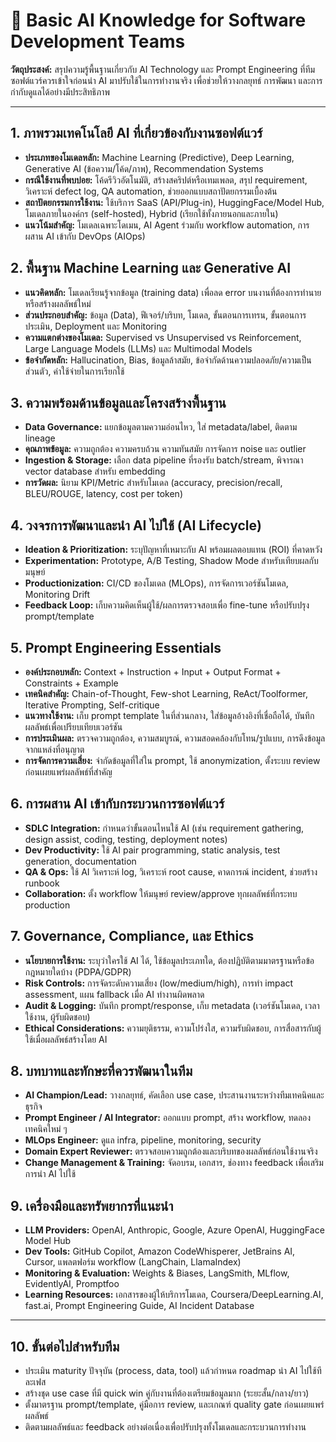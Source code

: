 # 📘 Basic AI Knowledge for Software Development Teams

**วัตถุประสงค์:** สรุปความรู้พื้นฐานเกี่ยวกับ AI Technology และ Prompt Engineering ที่ทีมซอฟต์แวร์ควรเข้าใจก่อนนำ AI มาปรับใช้ในการทำงานจริง เพื่อช่วยให้วางกลยุทธ์ การพัฒนา และการกำกับดูแลได้อย่างมีประสิทธิภาพ

---

## 1. ภาพรวมเทคโนโลยี AI ที่เกี่ยวข้องกับงานซอฟต์แวร์
- **ประเภทของโมเดลหลัก:** Machine Learning (Predictive), Deep Learning, Generative AI (ข้อความ/โค้ด/ภาพ), Recommendation Systems
- **กรณีใช้งานที่พบบ่อย:** โค้ดรีวิวอัตโนมัติ, สร้างสคริปต์หรือเทมเพลต, สรุป requirement, วิเคราะห์ defect log, QA automation, ช่วยออกแบบสถาปัตยกรรมเบื้องต้น
- **สถาปัตยกรรมการใช้งาน:** ใช้บริการ SaaS (API/Plug-in), HuggingFace/Model Hub, โมเดลภายในองค์กร (self-hosted), Hybrid (เรียกใช้ทั้งภายนอกและภายใน)
- **แนวโน้มสำคัญ:** โมเดลเฉพาะโดเมน, AI Agent ร่วมกับ workflow automation, การผสาน AI เข้ากับ DevOps (AIOps)

## 2. พื้นฐาน Machine Learning และ Generative AI
- **แนวคิดหลัก:** โมเดลเรียนรู้จากข้อมูล (training data) เพื่อลด error บนงานที่ต้องการทำนายหรือสร้างผลลัพธ์ใหม่
- **ส่วนประกอบสำคัญ:** ข้อมูล (Data), ฟีเจอร์/บริบท, โมเดล, ขั้นตอนการเทรน, ขั้นตอนการประเมิน, Deployment และ Monitoring
- **ความแตกต่างของโมเดล:** Supervised vs Unsupervised vs Reinforcement, Large Language Models (LLMs) และ Multimodal Models
- **ข้อจำกัดหลัก:** Hallucination, Bias, ข้อมูลล้าสมัย, ข้อจำกัดด้านความปลอดภัย/ความเป็นส่วนตัว, ค่าใช้จ่ายในการเรียกใช้

## 3. ความพร้อมด้านข้อมูลและโครงสร้างพื้นฐาน
- **Data Governance:** แยกข้อมูลตามความอ่อนไหว, ใส่ metadata/label, ติดตาม lineage
- **คุณภาพข้อมูล:** ความถูกต้อง ความครบถ้วน ความทันสมัย การจัดการ noise และ outlier
- **Ingestion & Storage:** เลือก data pipeline ที่รองรับ batch/stream, พิจารณา vector database สำหรับ embedding
- **การวัดผล:** นิยาม KPI/Metric สำหรับโมเดล (accuracy, precision/recall, BLEU/ROUGE, latency, cost per token)

## 4. วงจรการพัฒนาและนำ AI ไปใช้ (AI Lifecycle)
- **Ideation & Prioritization:** ระบุปัญหาที่เหมาะกับ AI พร้อมผลตอบแทน (ROI) ที่คาดหวัง
- **Experimentation:** Prototype, A/B Testing, Shadow Mode สำหรับเทียบผลกับมนุษย์
- **Productionization:** CI/CD ของโมเดล (MLOps), การจัดการเวอร์ชันโมเดล, Monitoring Drift
- **Feedback Loop:** เก็บความคิดเห็นผู้ใช้/ผลการตรวจสอบเพื่อ fine-tune หรือปรับปรุง prompt/template

## 5. Prompt Engineering Essentials
- **องค์ประกอบหลัก:** Context + Instruction + Input + Output Format + Constraints + Example
- **เทคนิคสำคัญ:** Chain-of-Thought, Few-shot Learning, ReAct/Toolformer, Iterative Prompting, Self-critique
- **แนวทางใช้งาน:** เก็บ prompt template ในที่ส่วนกลาง, ใส่ข้อมูลอ้างอิงที่เชื่อถือได้, บันทึกผลลัพธ์เพื่อเปรียบเทียบเวอร์ชัน
- **การประเมินผล:** ตรวจความถูกต้อง, ความสมบูรณ์, ความสอดคล้องกับโทน/รูปแบบ, การดึงข้อมูลจากแหล่งที่อนุญาต
- **การจัดการความเสี่ยง:** จำกัดข้อมูลที่ใส่ใน prompt, ใช้ anonymization, ตั้งระบบ review ก่อนเผยแพร่ผลลัพธ์ที่สำคัญ

## 6. การผสาน AI เข้ากับกระบวนการซอฟต์แวร์
- **SDLC Integration:** กำหนดว่าขั้นตอนไหนใช้ AI (เช่น requirement gathering, design assist, coding, testing, deployment notes)
- **Dev Productivity:** ใช้ AI pair programming, static analysis, test generation, documentation
- **QA & Ops:** ใช้ AI วิเคราะห์ log, วิเคราะห์ root cause, คาดการณ์ incident, ช่วยสร้าง runbook
- **Collaboration:** ตั้ง workflow ให้มนุษย์ review/approve ทุกผลลัพธ์ที่กระทบ production

## 7. Governance, Compliance, และ Ethics
- **นโยบายการใช้งาน:** ระบุว่าใครใช้ AI ได้, ใช้ข้อมูลประเภทใด, ต้องปฏิบัติตามมาตรฐานหรือข้อกฎหมายใดบ้าง (PDPA/GDPR)
- **Risk Controls:** การจัดระดับความเสี่ยง (low/medium/high), การทำ impact assessment, แผน fallback เมื่อ AI ทำงานผิดพลาด
- **Audit & Logging:** บันทึก prompt/response, เก็บ metadata (เวอร์ชันโมเดล, เวลาใช้งาน, ผู้รับผิดชอบ)
- **Ethical Considerations:** ความยุติธรรม, ความโปร่งใส, ความรับผิดชอบ, การสื่อสารกับผู้ใช้เมื่อผลลัพธ์สร้างโดย AI

## 8. บทบาทและทักษะที่ควรพัฒนาในทีม
- **AI Champion/Lead:** วางกลยุทธ์, คัดเลือก use case, ประสานงานระหว่างทีมเทคนิคและธุรกิจ
- **Prompt Engineer / AI Integrator:** ออกแบบ prompt, สร้าง workflow, ทดลองเทคนิคใหม่ ๆ
- **MLOps Engineer:** ดูแล infra, pipeline, monitoring, security
- **Domain Expert Reviewer:** ตรวจสอบความถูกต้องและบริบทของผลลัพธ์ก่อนใช้งานจริง
- **Change Management & Training:** จัดอบรม, เอกสาร, ช่องทาง feedback เพื่อเสริมการนำ AI ไปใช้

## 9. เครื่องมือและทรัพยากรที่แนะนำ
- **LLM Providers:** OpenAI, Anthropic, Google, Azure OpenAI, HuggingFace Model Hub
- **Dev Tools:** GitHub Copilot, Amazon CodeWhisperer, JetBrains AI, Cursor, แพลตฟอร์ม workflow (LangChain, LlamaIndex)
- **Monitoring & Evaluation:** Weights & Biases, LangSmith, MLflow, EvidentlyAI, Promptfoo
- **Learning Resources:** เอกสารของผู้ให้บริการโมเดล, Coursera/DeepLearning.AI, fast.ai, Prompt Engineering Guide, AI Incident Database

---

## 10. ขั้นต่อไปสำหรับทีม
- ประเมิน maturity ปัจจุบัน (process, data, tool) แล้วกำหนด roadmap นำ AI ไปใช้ทีละเฟส
- สร้างชุด use case ที่มี quick win คู่กับงานที่ต้องเตรียมข้อมูลมาก (ระยะสั้น/กลาง/ยาว)
- ตั้งมาตรฐาน prompt/template, คู่มือการ review, และเกณฑ์ quality gate ก่อนเผยแพร่ผลลัพธ์
- ติดตามผลลัพธ์และ feedback อย่างต่อเนื่องเพื่อปรับปรุงทั้งโมเดลและกระบวนการทำงาน
